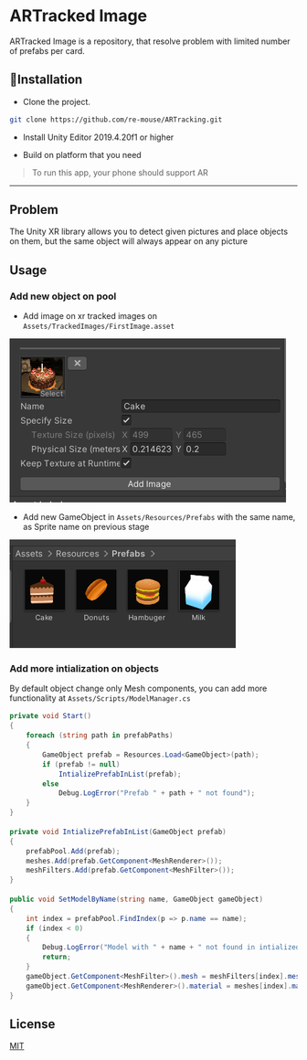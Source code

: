 # ARTracked Image

ARTracked Image is a repository, that resolve problem with limited number of prefabs per card.

## 🚀Installation

- Clone the project.

```bash
git clone https://github.com/re-mouse/ARTracking.git
```
- Install Unity Editor 2019.4.20f1 or higher

- Build on platform that you need
> To run this app, your phone should support AR
---

## Problem

The Unity XR library allows you to detect given pictures and place objects on them, but the same object will always appear on any picture

## Usage

### Add new object on pool

- Add image on xr tracked images on `Assets/TrackedImages/FirstImage.asset`

![](https://github.com/re-mouse/Image-sources/blob/master/Add%20new%20image.png?raw=true)



- Add new GameObject in `Assets/Resources/Prefabs` with the same name, as Sprite name on previous stage

![](https://github.com/re-mouse/Image-sources/blob/master/Add%20new%20prefab.png?raw=true)


### Add more intialization on objects

By default object change only Mesh components, you can add more functionality at `Assets/Scripts/ModelManager.cs`

```csharp
private void Start()
{
    foreach (string path in prefabPaths)
    {
        GameObject prefab = Resources.Load<GameObject>(path);
        if (prefab != null)
            IntializePrefabInList(prefab);
        else
            Debug.LogError("Prefab " + path + " not found");
    }
}

private void IntializePrefabInList(GameObject prefab)
{
    prefabPool.Add(prefab);
    meshes.Add(prefab.GetComponent<MeshRenderer>());
    meshFilters.Add(prefab.GetComponent<MeshFilter>());
}

public void SetModelByName(string name, GameObject gameObject)
{
    int index = prefabPool.FindIndex(p => p.name == name);
    if (index < 0)
    {
        Debug.LogError("Model with " + name + " not found in intialized list");
        return;
    }
    gameObject.GetComponent<MeshFilter>().mesh = meshFilters[index].mesh;
    gameObject.GetComponent<MeshRenderer>().material = meshes[index].material;
}
```
## License
[MIT](https://choosealicense.com/licenses/mit/)
